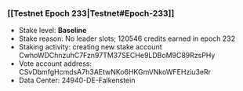 ### [[Testnet Epoch 233|Testnet#Epoch-233]]
* Stake level: **Baseline**
* Stake reason: No leader slots; 120546 credits earned in epoch 232
* Staking activity: creating new stake account CwhoWDChnzuhC7Fzn97TM37SECHe9LDBoM9C89RzsPHy
* Vote account address: CSvDbmfgHcmdsA7h3AEtwNKo6HKGmVNkoWFEHziu3eRr
* Data Center: 24940-DE-Falkenstein